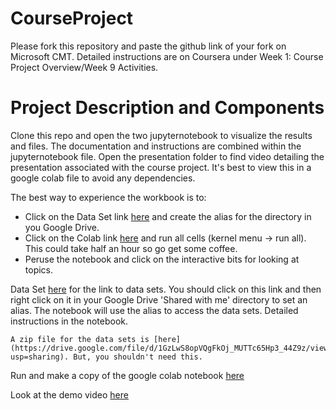 # CourseProject

Please fork this repository and paste the github link of your fork on Microsoft CMT. Detailed instructions are on Coursera under Week 1: Course Project Overview/Week 9 Activities.

# Project Description and Components

Clone this repo and open the two jupyternotebook to visualize the results and files. The documentation and instructions are combined within the jupyternotebook file. Open the presentation folder to find video detailing the presentation associated with the course project. It's best to view this in a google colab file to avoid any dependencies.


The best way to experience the workbook is to:
- Click on the Data Set link [here](https://drive.google.com/drive/folders/170dh1q2UmLE2KXIwYBc1pjJzxSbkxWIj?usp=sharing) and create the alias for the directory in you Google Drive. 
- Click on the Colab link [here](https://drive.google.com/drive/folders/170dh1q2UmLE2KXIwYBc1pjJzxSbkxWIj?usp=sharing) and run all cells (kernel menu -> run all). This could take half an hour so go get some coffee.
- Peruse the notebook and click on the interactive bits for looking at topics.

Data Set [here](https://drive.google.com/drive/folders/170dh1q2UmLE2KXIwYBc1pjJzxSbkxWIj?usp=sharing) for the link to data sets. You should click on this link and then right click on it in your Google Drive 'Shared with me' directory to set an alias.  The notebook will use the alias to access the data sets.  Detailed instructions in the notebook.
    
    A zip file for the data sets is [here](https://drive.google.com/file/d/1GzLwS8opVQgFkOj_MUTTc65Hp3_44Z9z/view?usp=sharing). But, you shouldn't need this.

Run and make a copy of the google colab notebook [here](https://drive.google.com/drive/folders/170dh1q2UmLE2KXIwYBc1pjJzxSbkxWIj?usp=sharing)

Look at the demo video [here](https://vimeo.com/655137892)

